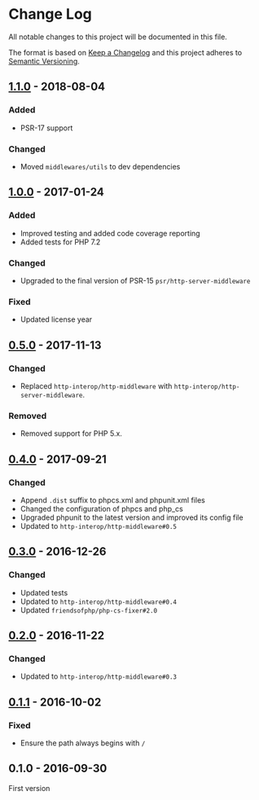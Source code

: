 # Change Log

All notable changes to this project will be documented in this file.

The format is based on [Keep a Changelog](http://keepachangelog.com/) 
and this project adheres to [Semantic Versioning](http://semver.org/).

## [1.1.0] - 2018-08-04

### Added

- PSR-17 support

### Changed

- Moved `middlewares/utils` to dev dependencies

## [1.0.0] - 2017-01-24

### Added

- Improved testing and added code coverage reporting
- Added tests for PHP 7.2

### Changed

- Upgraded to the final version of PSR-15 `psr/http-server-middleware`

### Fixed

- Updated license year

## [0.5.0] - 2017-11-13

### Changed

- Replaced `http-interop/http-middleware` with  `http-interop/http-server-middleware`.

### Removed

- Removed support for PHP 5.x.

## [0.4.0] - 2017-09-21

### Changed

- Append `.dist` suffix to phpcs.xml and phpunit.xml files
- Changed the configuration of phpcs and php_cs
- Upgraded phpunit to the latest version and improved its config file
- Updated to `http-interop/http-middleware#0.5`

## [0.3.0] - 2016-12-26

### Changed

- Updated tests
- Updated to `http-interop/http-middleware#0.4`
- Updated `friendsofphp/php-cs-fixer#2.0`

## [0.2.0] - 2016-11-22

### Changed

- Updated to `http-interop/http-middleware#0.3`

## [0.1.1] - 2016-10-02

### Fixed

- Ensure the path always begins with `/`

## 0.1.0 - 2016-09-30

First version


[1.1.0]: https://github.com/middlewares/base-path/compare/v1.0.0...v1.1.0
[1.0.0]: https://github.com/middlewares/base-path/compare/v0.5.0...v1.0.0
[0.5.0]: https://github.com/middlewares/base-path/compare/v0.4.0...v0.5.0
[0.4.0]: https://github.com/middlewares/base-path/compare/v0.3.0...v0.4.0
[0.3.0]: https://github.com/middlewares/base-path/compare/v0.2.0...v0.3.0
[0.2.0]: https://github.com/middlewares/base-path/compare/v0.1.1...v0.2.0
[0.1.1]: https://github.com/middlewares/base-path/compare/v0.1.0...v0.1.1
